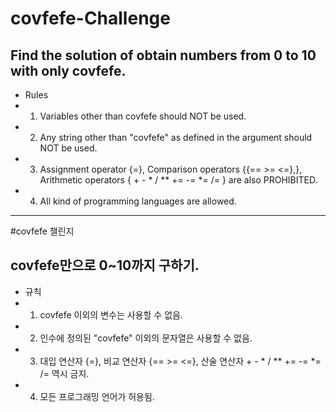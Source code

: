 # covfefe-Challenge

Find the solution of obtain numbers from 0 to 10 with only covfefe.
----------

- Rules
 - 1. Variables other than covfefe should NOT be used.
 - 2. Any string other than "covfefe" as defined in the argument should NOT be used.
 - 3. Assignment operator {=}, Comparison operators {{== >= <=},}, Arithmetic operators { + - * / \** += -= *= /= } are also PROHIBITED.
 - 4. All kind of programming languages are allowed.


----------
#covfefe 챌린지

covfefe만으로 0~10까지 구하기.
----------

- 규칙
 - 1. covfefe 이외의 변수는 사용할 수 없음.
 - 2. 인수에 정의된 "covfefe" 이외의 문자열은 사용할 수 없음.
 - 3. 대입 연산자 {=}, 비교 연산자 {== >= <=}, 산술 연산자 + - * / \** += -= *= /= 역시 금지.
 - 4. 모든 프로그래밍 언어가 허용됨.
